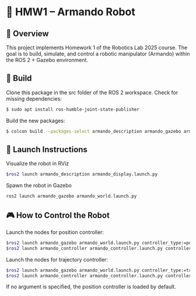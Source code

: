 # 🦾 HMW1 – Armando Robot

## 🧩 Overview

This project implements Homework 1 of the Robotics Lab 2025 course.
The goal is to build, simulate, and control a robotic manipulator (Armando) within the ROS 2 + Gazebo environment.


## 🔨 Build

Clone this package in the src folder of the ROS 2 workspace. Check for missing dependencies:
```bash 
$ sudo apt install ros-humble-joint-state-publisher
```

Build the new packages:
```bash
$ colcon build --packages-select armando_description armando_gazebo armando_controller
```


## 🚀 Launch Instructions

Visualize the robot in RViz
```bash
$ros2 launch armando_description armando_display.launch.py
```

Spawn the robot in Gazebo
```bash
ros2 launch armando_gazebo armando_world.launch.py
```

## 🎮 How to Control the Robot

Launch the nodes for position controller:
```bash
$ros2 launch armando_gazebo armando_world.launch.py controller_type:=position
$ros2 launch armando_controller armando_controller.launch.py controller_type:=position
```

Launch the nodes for trajectory controller:
```bash
$ros2 launch armando_gazebo armando_world.launch.py controller_type:=trajectory
$ros2 launch armando_controller armando_controller.launch.py controller_type:=trajectory
```

If no argument is specified, the position controller is loaded by default.

